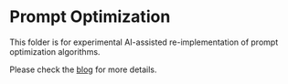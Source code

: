 # Prompt Optimization

This folder is for experimental AI-assisted re-implementation of prompt optimization algorithms.

Please check the [blog](./erm_blog.md) for more details.
